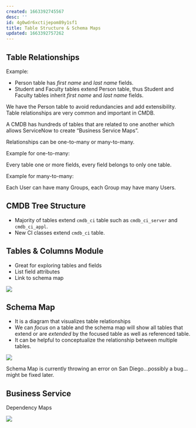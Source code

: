 ```yaml
---
created: 1663392745567
desc: ''
id: 4g0wdr6xctijepom89y1sf1
title: Table Structure & Schema Maps
updated: 1663392757262
---
```

   
## Table Relationships   
   
Example:   
   
- Person table has _first name_ and _last name_ fields.   
- Student and Faculty tables extend Person table, thus Student and Faculty tables inherit _first name_ and _last name_ fields.   
   
We have the Person table to avoid redundancies and add extensibility.   
Table relationships are very common and important in CMDB.   
   
A CMDB has hundreds of tables that are related to one another which allows ServiceNow to create “Business Service Maps”.   
   
Relationships can be one-to-many or many-to-many.   
   
Example for one-to-many:   
   
Every table one or more fields, every field belongs to only one table.   
   
Example for many-to-many:   
   
Each User can have many Groups, each Group may have many Users.   
   
## CMDB Tree Structure   
   
   
- Majority of tables extend `cmdb_ci` table such as `cmdb_ci_server` and `cmdb_ci_appl`.   
- New CI classes extend `cmdb_ci` table.   
   
## Tables & Columns Module   
   
   
- Great for exploring tables and fields   
- List field attributes   
- Link to schema map   
   
![](https://res.cloudinary.com/zubayr/image/upload/v1663393357/wiki/tuceeecrxlu3fumjnowx.png)   
   
## Schema Map   
   
   
- It is a diagram that visualizes table relationships   
- We can _focus_ on a table and the schema map will show all tables that extend or are _extended_   by the focused table as well as referenced table.   
- It can be helpful to conceptualize the relationship between multiple tables.   
   
![](https://res.cloudinary.com/zubayr/image/upload/v1663394259/wiki/ci81px0a8p9daczlogln.png)   
   
Schema Map is currently throwing an error on San Diego…possibly a bug…might be fixed later.    
   
## Business Service   
   
Dependency Maps   
   
![](https://res.cloudinary.com/zubayr/image/upload/v1663394543/wiki/a2ngwwaff7jiavv1ovfk.png)